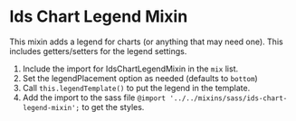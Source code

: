 # Ids Chart Legend Mixin

This mixin adds a legend for charts (or anything that may need one). This includes getters/setters for the legend settings.

1. Include the import for IdsChartLegendMixin in the `mix` list.
1. Set the legendPlacement option as needed (defaults to `bottom`)
1. Call `this.legendTemplate()` to put the legend in the template.
1. Add the import to the sass file `@import '../../mixins/sass/ids-chart-legend-mixin';` to get the styles.
